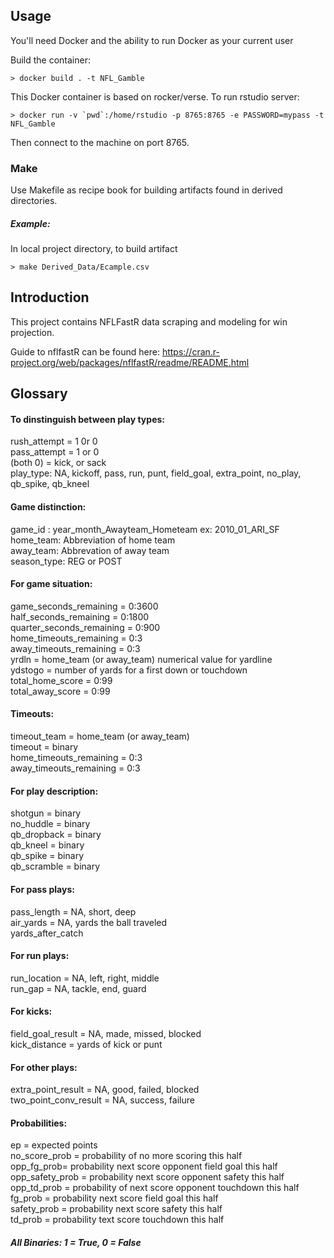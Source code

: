 Usage
-----

You'll need Docker and the ability to run Docker as your current user

Build the container:

    > docker build . -t NFL_Gamble
    
This Docker container is based on rocker/verse. To run rstudio server:

    > docker run -v `pwd`:/home/rstudio -p 8765:8765 -e PASSWORD=mypass -t NFL_Gamble
    
Then connect to the machine on port 8765.

### Make
Use Makefile as recipe book for building artifacts found in derived directories. 

##### Example:
In local project directory, to build artifact

    > make Derived_Data/Ecample.csv

Introduction
------------

This project contains NFLFastR data scraping and modeling for win projection. 

Guide to nflfastR can be found here: https://cran.r-project.org/web/packages/nflfastR/readme/README.html

Glossary
--------

#### To dinstinguish between play types:
rush_attempt = 1 0r 0 <br />
pass_attempt = 1 or 0 <br />
(both 0) = kick, or sack <br />
play_type: NA, kickoff, pass, run, punt, field_goal, extra_point, no_play, qb_spike, qb_kneel <br />

#### Game distinction:
game_id : year_month_Awayteam_Hometeam ex: 2010_01_ARI_SF <br />
home_team: Abbreviation of home team <br />
away_team: Abbrevation of away team <br />
season_type: REG or POST <br />

#### For game situation:
game_seconds_remaining = 0:3600 <br />
half_seconds_remaining = 0:1800 <br />
quarter_seconds_remaining = 0:900 <br />
home_timeouts_remaining = 0:3 <br />
away_timeouts_remaining = 0:3 <br />
yrdln = home_team (or away_team) numerical value for yardline <br />
ydstogo = number of yards for a first down or touchdown <br />
total_home_score = 0:99 <br />
total_away_score = 0:99 <br />

#### Timeouts:
timeout_team = home_team (or away_team) <br />
timeout = binary <br />
home_timeouts_remaining = 0:3 <br />
away_timeouts_remaining = 0:3 <br />

#### For play description:
shotgun = binary <br />
no_huddle = binary <br />
qb_dropback = binary <br />
qb_kneel = binary <br />
qb_spike = binary <br />
qb_scramble = binary <br />

#### For pass plays:
pass_length = NA, short, deep <br />
air_yards = NA, yards the ball traveled <br />
yards_after_catch <br />

#### For run plays:
run_location = NA, left, right, middle <br />
run_gap = NA, tackle, end, guard <br />

#### For kicks: 
field_goal_result = NA, made, missed, blocked <br />
kick_distance = yards of kick or punt <br />

#### For other plays:
extra_point_result = NA, good, failed, blocked <br />
two_point_conv_result = NA, success, failure <br />

#### Probabilities:
ep = expected points <br />
no_score_prob = probability of no more scoring this half <br />
opp_fg_prob= probability next score opponent field goal this half <br />
opp_safety_prob = probability next score opponent safety this half <br />
opp_td_prob = probability of next score opponent touchdown this half <br />
fg_prob = probability next score field goal this half <br />
safety_prob = probability next score safety this half <br />
td_prob = probability text score touchdown this half <br />

##### All Binaries: 1 = True, 0 = False


